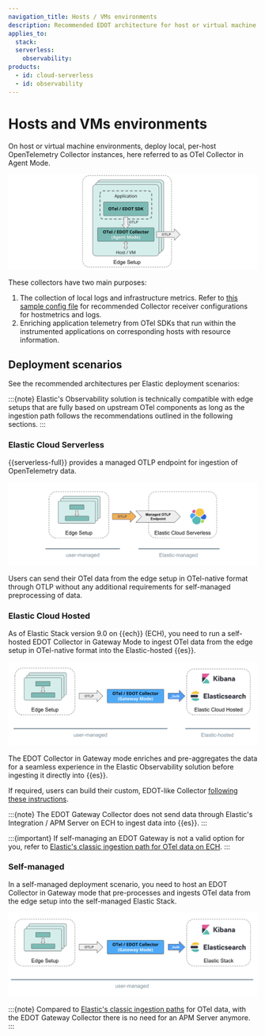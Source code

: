 ```yaml
---
navigation_title: Hosts / VMs environments
description: Recommended EDOT architecture for host or virtual machine environments.
applies_to:
  stack:
  serverless:
    observability:
products:
  - id: cloud-serverless
  - id: observability
---
```


# Hosts and VMs environments

On host or virtual machine environments, deploy local, per-host OpenTelemetry Collector instances, here referred to as OTel Collector in Agent Mode.

![VM-Edge](../images/arch-vm-edge.png)

These collectors have two main purposes:

1.  The collection of local logs and infrastructure metrics. Refer to [this sample config file](https://github.com/elastic/elastic-agent/blob/main/internal/pkg/otel/samples/linux/managed_otlp/platformlogs_hostmetrics.yml) for recommended Collector receiver configurations for hostmetrics and logs.
2.  Enriching application telemetry from OTel SDKs that run within the instrumented applications on corresponding hosts with resource information.

## Deployment scenarios

See the recommended architectures per Elastic deployment scenarios:

:::{note}
Elastic's Observability solution is technically compatible with edge setups that are fully based on upstream OTel components as long as the ingestion path follows the recommendations outlined in the following sections.
:::

### Elastic Cloud Serverless

{{serverless-full}} provides a managed OTLP endpoint for ingestion of OpenTelemetry data.

![VM-Serverless](../images/arch-vm-serverless.png)

Users can send their OTel data from the edge setup in OTel-native format through OTLP without any additional requirements for self-managed preprocessing of data.

### Elastic Cloud Hosted

As of Elastic Stack version 9.0 on {{ech}} (ECH), you need to run a self-hosted EDOT Collector in Gateway Mode to ingest OTel data from the edge setup in OTel-native format into the Elastic-hosted {{es}}.

![VM-ECH](../images/arch-vm-ech.png)

The EDOT Collector in Gateway mode enriches and pre-aggregates the data for a seamless experience in the Elastic Observability solution before ingesting it directly into {{es}}.

If required, users can build their custom, EDOT-like Collector 
[following these instructions](../edot-collector/custom-collector.md).

:::{note}
The EDOT Gateway Collector does not send data through Elastic's Integration / APM Server on ECH to ingest data into {{es}}.
:::

:::{important}
If self-managing an EDOT Gateway is not a valid option for you, refer to [Elastic's classic ingestion path for OTel data on ECH](docs-content://solutions/observability/apm/use-opentelemetry-with-apm.md).
:::

### Self-managed

In a self-managed deployment scenario, you need to host an EDOT Collector in Gateway mode that pre-processes and ingests OTel data from the edge setup into the self-managed Elastic Stack.

![VM-self-managed](../images/arch-vm-self-managed.png)

:::{note}
Compared to [Elastic's classic ingestion paths](docs-content://solutions/observability/apm/use-opentelemetry-with-apm.md) for OTel data, with the EDOT Gateway Collector there is no need for an APM Server anymore.
:::